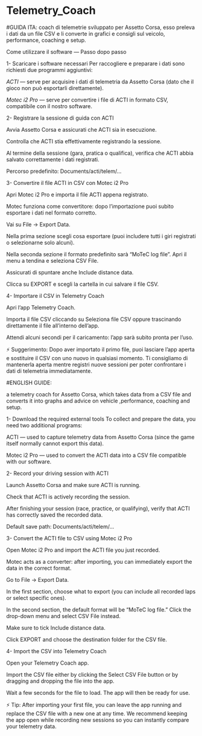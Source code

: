 # Telemetry_Coach

#GUIDA ITA:
coach di telemetrie sviluppato per Assetto Corsa, esso preleva i dati da un file CSV e li converte in grafici e consigli sul veicolo, performance, coaching e setup.

Come utilizzare il software — Passo dopo passo

1- Scaricare i software necessari
Per raccogliere e preparare i dati sono richiesti due programmi aggiuntivi:

*ACTI* — serve per acquisire i dati di telemetria da Assetto Corsa (dato che il gioco non può esportarli direttamente).

*Motec i2 Pro* — serve per convertire i file di ACTI in formato CSV, compatibile con il nostro software.

2- Registrare la sessione di guida con ACTI

Avvia Assetto Corsa e assicurati che ACTI sia in esecuzione.

Controlla che ACTI stia effettivamente registrando la sessione.

Al termine della sessione (gara, pratica o qualifica), verifica che ACTI abbia salvato correttamente i dati registrati.

Percorso predefinito: Documents/acti/telem/...

3- Convertire il file ACTI in CSV con Motec i2 Pro

Apri Motec i2 Pro e importa il file ACTI appena registrato.

Motec funziona come convertitore: dopo l’importazione puoi subito esportare i dati nel formato corretto.

Vai su File → Export Data.

Nella prima sezione scegli cosa esportare (puoi includere tutti i giri registrati o selezionarne solo alcuni).

Nella seconda sezione il formato predefinito sarà “MoTeC log file”. Apri il menu a tendina e seleziona CSV File.

Assicurati di spuntare anche Include distance data.

Clicca su EXPORT e scegli la cartella in cui salvare il file CSV.

4- Importare il CSV in Telemetry Coach

Apri l’app Telemetry Coach.

Importa il file CSV cliccando su Seleziona file CSV oppure trascinando direttamente il file all’interno dell’app.

Attendi alcuni secondi per il caricamento: l’app sarà subito pronta per l’uso.

⚡ Suggerimento: Dopo aver importato il primo file, puoi lasciare l’app aperta e sostituire il CSV con uno nuovo in qualsiasi momento. Ti consigliamo di mantenerla aperta mentre registri nuove sessioni per poter confrontare i dati di telemetria immediatamente.


#ENGLISH GUIDE:

a telemetry coach for Assetto Corsa, which takes data from a CSV file and converts it into graphs and advice on vehicle ,performance, coaching and setup.

1- Download the required external tools
To collect and prepare the data, you need two additional programs:

ACTI — used to capture telemetry data from Assetto Corsa (since the game itself normally cannot export this data).

Motec i2 Pro — used to convert the ACTI data into a CSV file compatible with our software.

2- Record your driving session with ACTI

Launch Assetto Corsa and make sure ACTI is running.

Check that ACTI is actively recording the session.

After finishing your session (race, practice, or qualifying), verify that ACTI has correctly saved the recorded data.

Default save path: Documents/acti/telem/...

3- Convert the ACTI file to CSV using Motec i2 Pro

Open Motec i2 Pro and import the ACTI file you just recorded.

Motec acts as a converter: after importing, you can immediately export the data in the correct format.

Go to File → Export Data.

In the first section, choose what to export (you can include all recorded laps or select specific ones).

In the second section, the default format will be “MoTeC log file.” Click the drop-down menu and select CSV File instead.

Make sure to tick Include distance data.

Click EXPORT and choose the destination folder for the CSV file.

4- Import the CSV into Telemetry Coach

Open your Telemetry Coach app.

Import the CSV file either by clicking the Select CSV File button or by dragging and dropping the file into the app.

Wait a few seconds for the file to load. The app will then be ready for use.

⚡ Tip: After importing your first file, you can leave the app running and replace the CSV file with a new one at any time. We recommend keeping the app open while recording new sessions so you can instantly compare your telemetry data.
